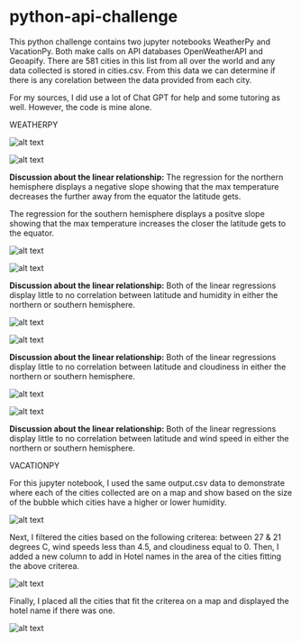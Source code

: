 # python-api-challenge

This python challenge contains two jupyter notebooks WeatherPy and VacationPy. Both make calls on API databases OpenWeatherAPI and Geoapify. There are 581 cities in this list from all over the world and any data collected is stored in cities.csv. From this data we can determine if there is any corelation between the data provided from each city.

For my sources, I did use a lot of Chat GPT for help and some tutoring as well. However, the code is mine alone.

WEATHERPY

![alt text](image-1.png)

![alt text](image-2.png)

**Discussion about the linear relationship:** 
The regression for the northern hemisphere displays a negative slope showing that the max temperature decreases the further away from the equator the latitude gets. 

The regression for the southern hemisphere displays a positve slope showing that the max temperature increases the closer the latitude gets to the equator. 

![alt text](image-3.png)

![alt text](image-4.png)

**Discussion about the linear relationship:** 
Both of the linear regressions display little to no correlation between latitude and humidity in either the northern or southern hemisphere.

![alt text](image-5.png)

![alt text](image-6.png)

**Discussion about the linear relationship:** 
Both of the linear regressions display little to no correlation between latitude and cloudiness in either the northern or southern hemisphere.

![alt text](image-7.png)

![alt text](image-8.png)

**Discussion about the linear relationship:** 
Both of the linear regressions display little to no correlation between latitude and wind speed in either the northern or southern hemisphere.


VACATIONPY

For this jupyter notebook, I used the same output.csv data to demonstrate where each of the cities collected are on a map and show based on the size of the bubble which cities have a higher or lower humidity.

![alt text](118455EC-080F-420E-A203-237A6F75B0CF.jpeg)

Next, I filtered the cities based on the following criterea: between 27 & 21 degrees C, wind speeds less than 4.5, and cloudiness equal to 0. Then, I added a new column to add in Hotel names in the area of the cities fitting the above criterea. 

![alt text](7C33BCBE-6614-4E3E-94D0-C6408BB47591.jpeg)

Finally, I placed all the cities that fit the criterea on a map and displayed the hotel name if there was one. 

![alt text](649DBCEF-7AD3-4C5F-91E3-4E94A8C8EB21.jpeg)
